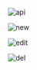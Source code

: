 ![api](https://github.com/user-attachments/assets/faa0e32e-09b1-4307-b009-9f63df9ae287)

![new](https://github.com/user-attachments/assets/444ee11f-f880-4be9-bd84-a23c05b7d8d2)

![edit](https://github.com/user-attachments/assets/f57b0a80-eaa3-43da-a9b7-619671cbb751)

![del](https://github.com/user-attachments/assets/df30fbe7-42a6-47cc-85e6-8985d10ddba9)
